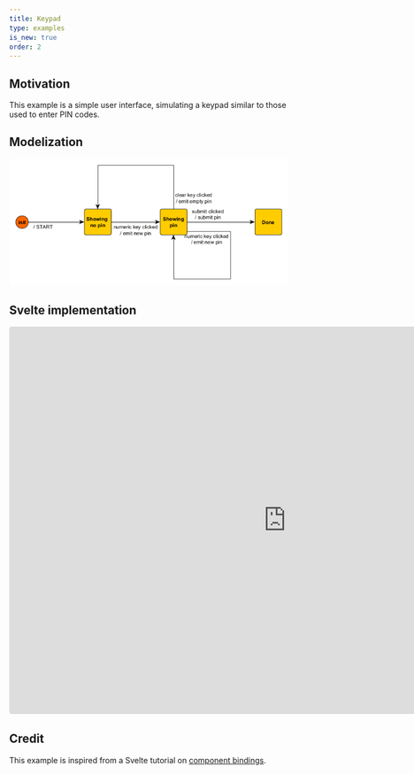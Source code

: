 ```yaml
---
title: Keypad
type: examples
is_new: true
order: 2
---
```


## Motivation
This example is a simple user interface, simulating a keypad similar to those used to enter PIN codes. 

## Modelization
![keypad state machine](../../graphs/keypad%20machine.png)

## Svelte implementation
<iframe src="https://svelte.dev/repl/baf4a28592ff4723bb0947163ee1f109?version=3.5.3" title="keypad app" style="width:1000px; height:700px; border:0; border-radius: 4px; overflow:hidden;" sandbox="allow-modals allow-forms allow-popups allow-scripts allow-same-origin"></iframe>

## Credit
This example is inspired from a Svelte tutorial on [component bindings](https://svelte.dev/tutorial/component-bindings).
